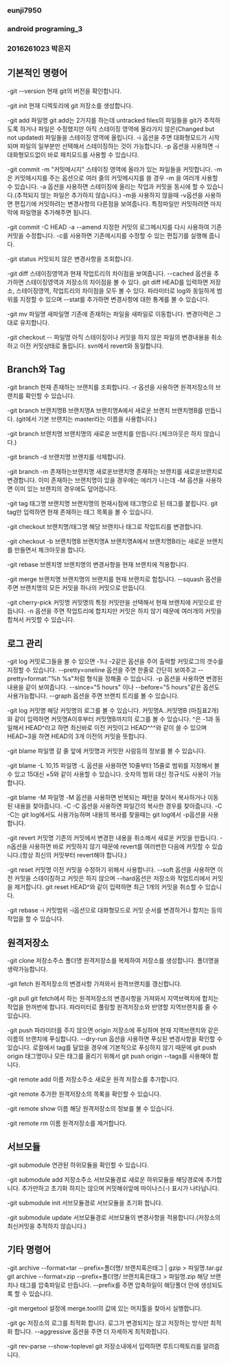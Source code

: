 ### eunji7950
### android programing_3
### 2016261023 박은지

 

## 기본적인 명령어
-git --version
현재 git의 버전을 확인합니다.

-git init
현재 디렉토리에 git 저장소를 생성합니다.

-git add 파일명
git add는 2가지를 하는데 untracked files의 파일들을 git가 추적하도록 하거나 파일은 수정했지만 아직 스테이징 영역에 올라가지 않은(Changed but not updated) 파일들을 스테이징 영역에 올립니다. -i 옵션을 주면 대화형모드가 시작되며 파일의 일부분만 선택해서 스테이징하는 것이 가능합니다. -p 옵션을 사용하면 -i 대화형모드없이 바로 패치모드를 사용할 수 있습니다.

-git commit -m "커밋메시지"
스테이징 영역에 올라가 있는 파일들을 커밋합니다. -m 은 커밋메시지를 주는 옵션으로 여러 줄의 커밋메시지를 쓸 경우 -m 을 여러개 사용할 수 있습니다. -a 옵션을 사용하면 스테이징에 올리는 작업과 커밋을 동시에 할 수 있습니다.(추적되지 않는 파일은 추가하지 않습니다.) -m을 사용하지 않을때 -v옵션을 사용하면 편집기에 커밋하려는 변경사항의 다른점을 보여줍니다. 특정파일만 커밋하려면 마지막에 파일명을 추가해주면 됩니다.

-git commit -C HEAD -a --amend
지정한 커밋의 로그메시지를 다시 사용하여 기존커밋을 수정합니다. -c를 사용하면 기존메시지를 수정할 수 있는 편집기를 실행해 줍니다.

-git status
커밋되지 않은 변경사항을 조회합니다.

-git diff
스테이징영역과 현재 작업트리의 차이점을 보여줍니다. --cached 옵션을 추가하면 스테이징영역과 저장소의 차이점을 볼 수 있다. git diff HEAD를 입력하면 저장소, 스테이징영역, 작업트리의 차이점을 모두 볼 수 있다. 파라미터로 log와 동일하게 범위를 지정할 수 있으며 --stat를 추가하면 변경사항에 대한 통계를 볼 수 있습니다.

-git mv 파일명 새파일명
기존에 존재하는 파일을 새파일로 이동합니다. 변경이력은 그대로 유지합니다.

-git checkout -- 파일명
아직 스테이징이나 커밋을 하지 않은 파일의 변경내용을 취소하고 이전 커밋상태로 돌립니다. svn에서 revert와 동일합니다.


## Branch와 Tag
-git branch
현재 존재하는 브랜치를 조회합니다. -r 옵션을 사용하면 원격저장소의 브랜치를 확인할 수 있습니다. 

-git branch 브랜치명B 브랜치명A
브랜치명A에서 새로운 브랜치 브랜치명B를 만듭니다. (git에서 기본 브랜치는 master라는 이름을 사용합니다.)

-git branch 브랜치명
브랜치명의 새로운 브랜치를 만듭니다.(체크아웃은 하지 않습니다.)

-git branch -d 브랜치명
브랜치를 삭제합니다.

-git branch -m 존재하는브랜치명 새로운브랜치명
존재하는 브랜치를 새로운브랜치로 변경합니다. 이미 존재하는 브랜치명이 있을 경우에는 에러가 나는데 -M 옵션을 사용하면 이미 있는 브랜치의 경우에도 덮어씁니다.

-git tag 태그명 브랜치명
브랜치명의 현재시점에 태그명으로 된 태그를 붙힙니다. git tag만 입력하면 현재 존재하는 태그 목록을 볼 수 있습니다.

-git checkout 브랜치명/태그명
해당 브랜치나 태그로 작업트리를 변경합니다. 

-git checkout -b 브랜치명B 브랜치명A
브랜치명A에서 브랜치명B라는 새로운 브랜치를 만들면서 체크아웃을 합니다.

-git rebase 브랜치명
브랜치명의 변경사항을 현재 브랜치에 적용합니다.

-git merge 브랜치명
브랜치명의 브랜치를 현재 브랜치로 합칩니다. --squash 옵션을 주면 브랜치명의 모든 커밋을 하나의 커밋으로 만듭니다.

-git cherry-pick 커밋명
커밋명의 특정 커밋만을 선택해서 현재 브랜치에 커밋으로 만듭니다. -n 옵션을 주면 작업트리에 합치지만 커밋은 하지 않기 때문에 여러개의 커밋을 합쳐서 커밋할 수 있습니다.


## 로그 관리
-git log
커밋로그들을 볼 수 있으면 -1나 -2같은 옵션을 주어 출력할 커밋로그의 갯수를 지정할 수 있습니다. --pretty=oneline 옵션을 주면 한줄로 간단히 보여주고 --pretty=format:"%h %s"처럼 형식을 정해줄 수 있습니다. -p 옵션을 사용하면 변경된 내용을 같이 보여줍니다. --since="5 hours" 이나 --before="5 hours"같은 옵션도 사용가능합니다. --graph 옵션을 주면 브랜치 트리를 볼 수 있습니다.

-git log 커밋명
해당 커밋명의 로그를 볼 수 있습니다. 커밋명A..커밋명B (마침표2개)와 같이 입력하면 커밋명A이후부터 커밋명B까지의 로그를 볼 수 있습니다. ^은 -1과 동일해서 HEAD^라고 하면 최신바로 이전 커밋이고 HEAD^^^와 같이 쓸 수 있으며 HEAD~3을 하면 HEAD의 3개 이전의 커밋을 뜻합니다.

-git blame 파일명
갈 줄 앞에 커밋명과 커밋한 사람등의 정보를 볼 수 있습니다.

-git blame -L 10,15 파일명
-L 옵션을 사용하면 10줄부터 15줄로 범위를 지정해서 볼수 있고 15대신 +5와 같이 사용할 수 있습니다. 숫자의 범위 대신 정규식도 사용이 가능합니다.

-git blame -M 파일명
-M 옵션을 사용하면 반복되는 패턴을 찾아서 복사하거나 이동된 내용을 찾아줍니다.  -C -C 옵션을 사용하면 파일간의 복사한 경우를 찾아줍니다. -C -C는 git log에서도 사용가능하며 내용의 복사를 찾을때는 git log에서 -p옵션을 사용합니다.

-git revert 커밋명
기존의 커밋에서 변경한 내용을 취소해서 새로운 커밋을 만듭니다. -n옵션을 사용하면 바로 커밋하지 않기 때문에 revert를 여러번한 다음에 커밋할 수 있습니다.(항상 최신의 커밋부터 revert해야 합니다.)

-git reset 커밋명
이전 커밋을 수정하기 위해서 사용합니다. --soft 옵션을 사용하면 이전 커밋을 스테이징하고 커밋은 하지 않으며 --hard옵션은 저장소와 작업트리에서 커밋을 제거합니다. git reset HEAD^와 같이 입력하면 최근 1개의 커밋을 취소할 수 있습니다.

-git rebase -i 커밋범위
-i옵션으로 대화형모드로 커밋 순서를 변경하거나 합치는 등의 작업을 할 수 있습니다.


## 원격저장소
-git clone 저장소주소 폴더명
원격저장소를 복제하여 저장소를 생성합니다. 폴더명을 생략가능합니다.

-git fetch
원격저장소의 변경사항 가져와서 원격브랜치를 갱신합니다.
 
-git pull
git fetch에서 하는 원격저장소의 변경사항을 가져와서 지역브랙치에 합치는 작업을 한꺼번에 합니다. 파라미터로 풀링할 원격저장소와 반영할 지역브랜치를 줄 수 있습니다.

-git push
파라미터를 주지 않으면 origin 저장소에 푸싱하며 현재 지역브랜치와 같은 이름의 브랜치에 푸싱합니다. --dry-run 옵션을 사용하면 푸싱된 변경사항을 확인할 수 있습니다. 로컬에서 tag를 달았을 경우에 기본적으로 푸싱하지 않기 때문에 git push origin 태그명이나 모든 태그를 올리기 위해서 git push origin --tags를 사용해야 합니다.

-git remote add 이름 저장소주소
새로운 원격 저장소를 추가합니다.

-git remote
추가한 원격저장소의 목록을 확인할 수 있습니다.

-git remote show 이름
해당 원격저장소의 정보를 볼 수 있습니다.

-git remote rm 이름
원격저장소를 제거합니다.


## 서브모듈
-git submodule
연관된 하위모듈을 확인할 수 있습니다.

-git submodule add 저장소주소 서브모듈경로
새로운 하위모듈을 해당경로에 추가합니다. 추가만하고 초기화 하지는 않으며 커밋해쉬앞에 마이나스(-) 표시가 나타납니다.

-git submodule init 서브모듈경로
서브모듈을 초기화 합니다.

-git submodule update 서브모듈경로
서브모듈의 변경사항을 적용합니다.(저장소의 최신커밋을 추적하지 않습니다.)


## 기타 명령어
-git archive --format=tar --prefix=폴더명/ 브랜치혹은태그 | gzip > 파일명.tar.gz
git archive --format=zip --prefix=폴더명/ 브랜치혹은태그 > 파일명.zip
해당 브랜치나 태그를 압축파일로 만듭니다. --prefix를 주면 압축하일이 해당폴더 안에 생성되도록 할 수 있습니다.

-git mergetool
설정에 merge.tool의 값에 있는 머지툴을 찾아서 실행합니다.

-git gc
저장소의 로그를 최적화 합니다. 로그가 변경되지는 않고 저장하는 방식만 최적화 합니다. --aggressive 옵션을 주면 더 자세하게 최적화합니다.

-git rev-parse --show-toplevel
git 저장소내에서 입력하면 루트디렉토리를 알려줍니다.




 


